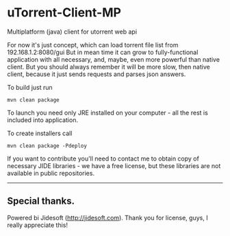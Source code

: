 uTorrent-Client-MP
==================

Multiplatform (java) client for utorrent web api

For now it's just concept, which can load torrent file list from 192.168.1.2:8080/gui
But in mean time it can grow to fully-functional application with all necessary, and, maybe, even more powerful than native client.
But you should always remember it will be more slow, then native client, because it just sends requests and parses json answers.

To build just run

```mvn clean package```

To launch you need only JRE installed on your computer - all the rest is included into application.

To create installers call

```mvn clean package -Pdeploy```

If you want to contribute you'll need to contact me to obtain copy of necessary JIDE libraries - we have a free license, but these libraries are not available in public repositories.


***
## Special thanks.

Powered bi Jidesoft (<http://jidesoft.com>).
Thank you for license, guys, I really appreciate this!
